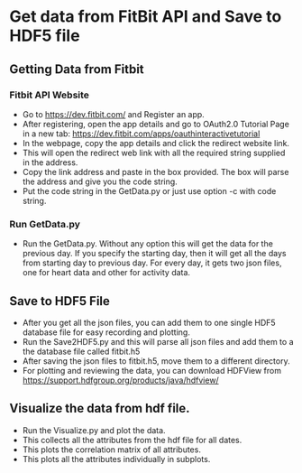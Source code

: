 # Get data from FitBit API and Save to HDF5 file
## Getting Data from Fitbit
### Fitbit API Website
* Go to https://dev.fitbit.com/ and Register an app.
* After registering, open the app details and go to OAuth2.0 Tutorial Page in a new tab:  https://dev.fitbit.com/apps/oauthinteractivetutorial
* In the webpage, copy the app details and click the redirect website link. 
* This will open the redirect web link with all the required string supplied in the address. 
* Copy the link address and paste in the box provided. The box will parse the address and give you the code string. 
* Put the code string in the GetData.py or just use option -c with code string.
### Run GetData.py
* Run the GetData.py. Without any option this will get the data for the previous day. If you specify the starting day, then it will get all the days from starting day to previous day. For every day, it gets two json files, one for heart data and other for activity data. 
## Save to HDF5 File
* After you get all the json files, you can add them to one single HDF5 database file for easy recording and plotting.
* Run the Save2HDF5.py and this will parse all json files and add them to a the database file called fitbit.h5
* After saving the json files to fitbit.h5, move them to a different directory. 
* For plotting and reviewing the data, you can download HDFView from https://support.hdfgroup.org/products/java/hdfview/
## Visualize the data from hdf file.
* Run the Visualize.py and plot the data.
* This collects all the attributes from the hdf file for all dates. 
* This plots the correlation matrix of all attributes.
* This plots all the attributes individually in subplots.
